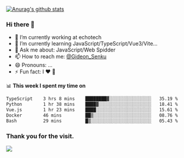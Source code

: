 [![Anurag's github stats](https://github-readme-stats.vercel.app/api?username=gideonsenku)](https://github.com/anuraghazra/github-readme-stats)
### Hi there 👋
- 🔭 I’m currently working at echotech
- 🌱 I’m currently learning JavaScript/TypeScript/Vue3/Vite...
- 💬 Ask me about: JavaScript/Web Spidder 
- 📫 How to reach me: [@Gideon_Senku](https://t.me/Gideon_Senku)
- 😄 Pronouns: ...
- ⚡ Fun fact: I ❤️ 🎵

📊 **This week I spent my time on**
<!--START_SECTION:waka-->

```txt
TypeScript    3 hrs 8 mins    ████████▓░░░░░░░░░░░░░░░░   35.19 %
Python        1 hr 38 mins    ████▓░░░░░░░░░░░░░░░░░░░░   18.41 %
Vue.js        1 hr 23 mins    ████░░░░░░░░░░░░░░░░░░░░░   15.61 %
Docker        46 mins         ██▒░░░░░░░░░░░░░░░░░░░░░░   08.76 %
Bash          29 mins         █▒░░░░░░░░░░░░░░░░░░░░░░░   05.43 %
```

<!--END_SECTION:waka-->


### Thank you for the visit.
![](http://profile-counter.glitch.me/gideonsenku/count.svg)
<!--
**GideonSenku/GideonSenku** is a ✨ _special_ ✨ repository because its `README.md` (this file) appears on your GitHub profile.

Here are some ideas to get you started:

- 🔭 I’m currently working on ...
- 🌱 I’m currently learning ...
- 👯 I’m looking to collaborate on ...
- 🤔 I’m looking for help with ...
- 💬 Ask me about ...
- 📫 How to reach me: ...
- 😄 Pronouns: ...
- ⚡ Fun fact: ...
-->
